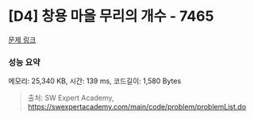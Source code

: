 # [D4] 창용 마을 무리의 개수 - 7465 

[문제 링크](https://swexpertacademy.com/main/code/problem/problemDetail.do?contestProbId=AWngfZVa9XwDFAQU) 

### 성능 요약

메모리: 25,340 KB, 시간: 139 ms, 코드길이: 1,580 Bytes



> 출처: SW Expert Academy, https://swexpertacademy.com/main/code/problem/problemList.do